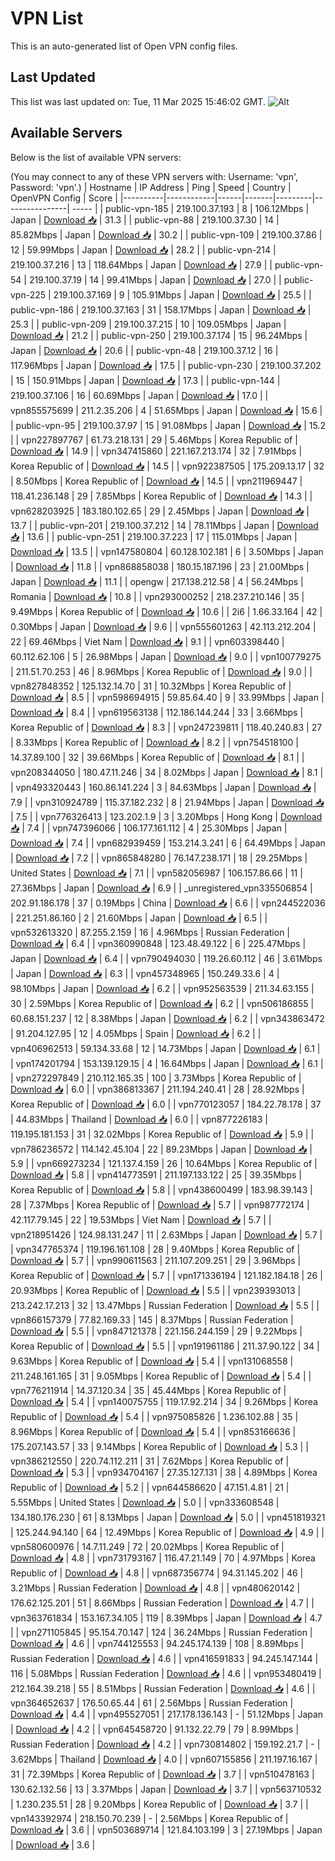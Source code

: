 # VPN List

This is an auto-generated list of Open VPN config files.

## Last Updated

This list was last updated on: Tue, 11 Mar 2025 15:46:02 GMT.
![Alt](https://repobeats.axiom.co/api/embed/186b98318ef1479477931607c1ad7d823f12451f.svg "Repobeats analytics image")

## Available Servers

Below is the list of available VPN servers:

(You may connect to any of these VPN servers with: Username: 'vpn', Password: 'vpn'.)
| Hostname | IP Address | Ping | Speed | Country | OpenVPN Config | Score |
|----------|------------|------|-------|---------|----------------| ----- |
| public-vpn-185 | 219.100.37.193 | 8 | 106.12Mbps | Japan | [Download 📥](./configs/server_0_JP.ovpn) | 31.3 |
| public-vpn-88 | 219.100.37.30 | 14 | 85.82Mbps | Japan | [Download 📥](./configs/server_1_JP.ovpn) | 30.2 |
| public-vpn-109 | 219.100.37.86 | 12 | 59.99Mbps | Japan | [Download 📥](./configs/server_2_JP.ovpn) | 28.2 |
| public-vpn-214 | 219.100.37.216 | 13 | 118.64Mbps | Japan | [Download 📥](./configs/server_3_JP.ovpn) | 27.9 |
| public-vpn-54 | 219.100.37.19 | 14 | 99.41Mbps | Japan | [Download 📥](./configs/server_4_JP.ovpn) | 27.0 |
| public-vpn-225 | 219.100.37.169 | 9 | 105.91Mbps | Japan | [Download 📥](./configs/server_5_JP.ovpn) | 25.5 |
| public-vpn-186 | 219.100.37.163 | 31 | 158.17Mbps | Japan | [Download 📥](./configs/server_6_JP.ovpn) | 25.3 |
| public-vpn-209 | 219.100.37.215 | 10 | 109.05Mbps | Japan | [Download 📥](./configs/server_7_JP.ovpn) | 21.2 |
| public-vpn-250 | 219.100.37.174 | 15 | 96.24Mbps | Japan | [Download 📥](./configs/server_8_JP.ovpn) | 20.6 |
| public-vpn-48 | 219.100.37.12 | 16 | 117.96Mbps | Japan | [Download 📥](./configs/server_9_JP.ovpn) | 17.5 |
| public-vpn-230 | 219.100.37.202 | 15 | 150.91Mbps | Japan | [Download 📥](./configs/server_10_JP.ovpn) | 17.3 |
| public-vpn-144 | 219.100.37.106 | 16 | 60.69Mbps | Japan | [Download 📥](./configs/server_11_JP.ovpn) | 17.0 |
| vpn855575699 | 211.2.35.206 | 4 | 51.65Mbps | Japan | [Download 📥](./configs/server_12_JP.ovpn) | 15.6 |
| public-vpn-95 | 219.100.37.97 | 15 | 91.08Mbps | Japan | [Download 📥](./configs/server_13_JP.ovpn) | 15.2 |
| vpn227897767 | 61.73.218.131 | 29 | 5.46Mbps | Korea Republic of | [Download 📥](./configs/server_14_KR.ovpn) | 14.9 |
| vpn347415860 | 221.167.213.174 | 32 | 7.91Mbps | Korea Republic of | [Download 📥](./configs/server_15_KR.ovpn) | 14.5 |
| vpn922387505 | 175.209.13.17 | 32 | 8.50Mbps | Korea Republic of | [Download 📥](./configs/server_16_KR.ovpn) | 14.5 |
| vpn211969447 | 118.41.236.148 | 29 | 7.85Mbps | Korea Republic of | [Download 📥](./configs/server_17_KR.ovpn) | 14.3 |
| vpn628203925 | 183.180.102.65 | 29 | 2.45Mbps | Japan | [Download 📥](./configs/server_18_JP.ovpn) | 13.7 |
| public-vpn-201 | 219.100.37.212 | 14 | 78.11Mbps | Japan | [Download 📥](./configs/server_19_JP.ovpn) | 13.6 |
| public-vpn-251 | 219.100.37.223 | 17 | 115.01Mbps | Japan | [Download 📥](./configs/server_20_JP.ovpn) | 13.5 |
| vpn147580804 | 60.128.102.181 | 6 | 3.50Mbps | Japan | [Download 📥](./configs/server_21_JP.ovpn) | 11.8 |
| vpn868858038 | 180.15.187.196 | 23 | 21.00Mbps | Japan | [Download 📥](./configs/server_22_JP.ovpn) | 11.1 |
| opengw | 217.138.212.58 | 4 | 56.24Mbps | Romania | [Download 📥](./configs/server_23_RO.ovpn) | 10.8 |
| vpn293000252 | 218.237.210.146 | 35 | 9.49Mbps | Korea Republic of | [Download 📥](./configs/server_24_KR.ovpn) | 10.6 |
| 2i6 | 1.66.33.164 | 42 | 0.30Mbps | Japan | [Download 📥](./configs/server_25_JP.ovpn) | 9.6 |
| vpn555601263 | 42.113.212.204 | 22 | 69.46Mbps | Viet Nam | [Download 📥](./configs/server_26_VN.ovpn) | 9.1 |
| vpn603398440 | 60.112.62.106 | 5 | 26.98Mbps | Japan | [Download 📥](./configs/server_27_JP.ovpn) | 9.0 |
| vpn100779275 | 211.51.70.253 | 46 | 8.96Mbps | Korea Republic of | [Download 📥](./configs/server_28_KR.ovpn) | 9.0 |
| vpn827848352 | 125.132.14.70 | 31 | 10.32Mbps | Korea Republic of | [Download 📥](./configs/server_29_KR.ovpn) | 8.5 |
| vpn598694915 | 59.85.64.40 | 9 | 33.99Mbps | Japan | [Download 📥](./configs/server_30_JP.ovpn) | 8.4 |
| vpn619563138 | 112.186.144.244 | 33 | 3.66Mbps | Korea Republic of | [Download 📥](./configs/server_31_KR.ovpn) | 8.3 |
| vpn247239811 | 118.40.240.83 | 27 | 8.33Mbps | Korea Republic of | [Download 📥](./configs/server_32_KR.ovpn) | 8.2 |
| vpn754518100 | 14.37.89.100 | 32 | 39.66Mbps | Korea Republic of | [Download 📥](./configs/server_33_KR.ovpn) | 8.1 |
| vpn208344050 | 180.47.11.246 | 34 | 8.02Mbps | Japan | [Download 📥](./configs/server_34_JP.ovpn) | 8.1 |
| vpn493320443 | 160.86.141.224 | 3 | 84.63Mbps | Japan | [Download 📥](./configs/server_35_JP.ovpn) | 7.9 |
| vpn310924789 | 115.37.182.232 | 8 | 21.94Mbps | Japan | [Download 📥](./configs/server_36_JP.ovpn) | 7.5 |
| vpn776326413 | 123.202.1.9 | 3 | 3.20Mbps | Hong Kong | [Download 📥](./configs/server_37_HK.ovpn) | 7.4 |
| vpn747396066 | 106.177.161.112 | 4 | 25.30Mbps | Japan | [Download 📥](./configs/server_38_JP.ovpn) | 7.4 |
| vpn682939459 | 153.214.3.241 | 6 | 64.49Mbps | Japan | [Download 📥](./configs/server_39_JP.ovpn) | 7.2 |
| vpn865848280 | 76.147.238.171 | 18 | 29.25Mbps | United States | [Download 📥](./configs/server_40_US.ovpn) | 7.1 |
| vpn582056987 | 106.157.86.66 | 11 | 27.36Mbps | Japan | [Download 📥](./configs/server_41_JP.ovpn) | 6.9 |
| _unregistered_vpn335506854 | 202.91.186.178 | 37 | 0.19Mbps | China | [Download 📥](./configs/server_42_CN.ovpn) | 6.6 |
| vpn244522036 | 221.251.86.160 | 2 | 21.60Mbps | Japan | [Download 📥](./configs/server_43_JP.ovpn) | 6.5 |
| vpn532613320 | 87.255.2.159 | 16 | 4.96Mbps | Russian Federation | [Download 📥](./configs/server_44_RU.ovpn) | 6.4 |
| vpn360990848 | 123.48.49.122 | 6 | 225.47Mbps | Japan | [Download 📥](./configs/server_45_JP.ovpn) | 6.4 |
| vpn790494030 | 119.26.60.112 | 46 | 3.61Mbps | Japan | [Download 📥](./configs/server_46_JP.ovpn) | 6.3 |
| vpn457348965 | 150.249.33.6 | 4 | 98.10Mbps | Japan | [Download 📥](./configs/server_47_JP.ovpn) | 6.2 |
| vpn952563539 | 211.34.63.155 | 30 | 2.59Mbps | Korea Republic of | [Download 📥](./configs/server_48_KR.ovpn) | 6.2 |
| vpn506186855 | 60.68.151.237 | 12 | 8.38Mbps | Japan | [Download 📥](./configs/server_49_JP.ovpn) | 6.2 |
| vpn343863472 | 91.204.127.95 | 12 | 4.05Mbps | Spain | [Download 📥](./configs/server_50_ES.ovpn) | 6.2 |
| vpn406962513 | 59.134.33.68 | 12 | 14.73Mbps | Japan | [Download 📥](./configs/server_51_JP.ovpn) | 6.1 |
| vpn174201794 | 153.139.129.15 | 4 | 16.64Mbps | Japan | [Download 📥](./configs/server_52_JP.ovpn) | 6.1 |
| vpn272297849 | 210.112.165.35 | 100 | 3.73Mbps | Korea Republic of | [Download 📥](./configs/server_53_KR.ovpn) | 6.0 |
| vpn386813367 | 211.194.240.41 | 28 | 28.92Mbps | Korea Republic of | [Download 📥](./configs/server_54_KR.ovpn) | 6.0 |
| vpn770123057 | 184.22.78.178 | 37 | 44.83Mbps | Thailand | [Download 📥](./configs/server_55_TH.ovpn) | 6.0 |
| vpn877226183 | 119.195.181.153 | 31 | 32.02Mbps | Korea Republic of | [Download 📥](./configs/server_56_KR.ovpn) | 5.9 |
| vpn786236572 | 114.142.45.104 | 22 | 89.23Mbps | Japan | [Download 📥](./configs/server_57_JP.ovpn) | 5.9 |
| vpn669273234 | 121.137.4.159 | 26 | 10.64Mbps | Korea Republic of | [Download 📥](./configs/server_58_KR.ovpn) | 5.8 |
| vpn414773591 | 211.197.133.122 | 25 | 39.35Mbps | Korea Republic of | [Download 📥](./configs/server_59_KR.ovpn) | 5.8 |
| vpn438600499 | 183.98.39.143 | 28 | 7.37Mbps | Korea Republic of | [Download 📥](./configs/server_60_KR.ovpn) | 5.7 |
| vpn987772174 | 42.117.79.145 | 22 | 19.53Mbps | Viet Nam | [Download 📥](./configs/server_61_VN.ovpn) | 5.7 |
| vpn218951426 | 124.98.131.247 | 11 | 2.63Mbps | Japan | [Download 📥](./configs/server_62_JP.ovpn) | 5.7 |
| vpn347765374 | 119.196.161.108 | 28 | 9.40Mbps | Korea Republic of | [Download 📥](./configs/server_63_KR.ovpn) | 5.7 |
| vpn990611563 | 211.107.209.251 | 29 | 3.96Mbps | Korea Republic of | [Download 📥](./configs/server_64_KR.ovpn) | 5.7 |
| vpn171336194 | 121.182.184.18 | 26 | 20.93Mbps | Korea Republic of | [Download 📥](./configs/server_65_KR.ovpn) | 5.5 |
| vpn239393013 | 213.242.17.213 | 32 | 13.47Mbps | Russian Federation | [Download 📥](./configs/server_66_RU.ovpn) | 5.5 |
| vpn866157379 | 77.82.169.33 | 145 | 8.37Mbps | Russian Federation | [Download 📥](./configs/server_67_RU.ovpn) | 5.5 |
| vpn847121378 | 221.156.244.159 | 29 | 9.22Mbps | Korea Republic of | [Download 📥](./configs/server_68_KR.ovpn) | 5.5 |
| vpn191961186 | 211.37.90.122 | 34 | 9.63Mbps | Korea Republic of | [Download 📥](./configs/server_69_KR.ovpn) | 5.4 |
| vpn131068558 | 211.248.161.165 | 31 | 9.05Mbps | Korea Republic of | [Download 📥](./configs/server_70_KR.ovpn) | 5.4 |
| vpn776211914 | 14.37.120.34 | 35 | 45.44Mbps | Korea Republic of | [Download 📥](./configs/server_71_KR.ovpn) | 5.4 |
| vpn140075755 | 119.17.92.214 | 34 | 9.26Mbps | Korea Republic of | [Download 📥](./configs/server_72_KR.ovpn) | 5.4 |
| vpn975085826 | 1.236.102.88 | 35 | 8.96Mbps | Korea Republic of | [Download 📥](./configs/server_73_KR.ovpn) | 5.4 |
| vpn853166636 | 175.207.143.57 | 33 | 9.14Mbps | Korea Republic of | [Download 📥](./configs/server_74_KR.ovpn) | 5.3 |
| vpn386212550 | 220.74.112.211 | 31 | 7.62Mbps | Korea Republic of | [Download 📥](./configs/server_75_KR.ovpn) | 5.3 |
| vpn934704167 | 27.35.127.131 | 38 | 4.89Mbps | Korea Republic of | [Download 📥](./configs/server_76_KR.ovpn) | 5.2 |
| vpn644586620 | 47.151.4.81 | 21 | 5.55Mbps | United States | [Download 📥](./configs/server_77_US.ovpn) | 5.0 |
| vpn333608548 | 134.180.176.230 | 61 | 8.13Mbps | Japan | [Download 📥](./configs/server_78_JP.ovpn) | 5.0 |
| vpn451819321 | 125.244.94.140 | 64 | 12.49Mbps | Korea Republic of | [Download 📥](./configs/server_79_KR.ovpn) | 4.9 |
| vpn580600976 | 14.7.11.249 | 72 | 20.02Mbps | Korea Republic of | [Download 📥](./configs/server_80_KR.ovpn) | 4.8 |
| vpn731793167 | 116.47.21.149 | 70 | 4.97Mbps | Korea Republic of | [Download 📥](./configs/server_81_KR.ovpn) | 4.8 |
| vpn687356774 | 94.31.145.202 | 46 | 3.21Mbps | Russian Federation | [Download 📥](./configs/server_82_RU.ovpn) | 4.8 |
| vpn480620142 | 176.62.125.201 | 51 | 8.66Mbps | Russian Federation | [Download 📥](./configs/server_83_RU.ovpn) | 4.7 |
| vpn363761834 | 153.167.34.105 | 119 | 8.39Mbps | Japan | [Download 📥](./configs/server_84_JP.ovpn) | 4.7 |
| vpn271105845 | 95.154.70.147 | 124 | 36.24Mbps | Russian Federation | [Download 📥](./configs/server_85_RU.ovpn) | 4.6 |
| vpn744125553 | 94.245.174.139 | 108 | 8.89Mbps | Russian Federation | [Download 📥](./configs/server_86_RU.ovpn) | 4.6 |
| vpn416591833 | 94.245.147.144 | 116 | 5.08Mbps | Russian Federation | [Download 📥](./configs/server_87_RU.ovpn) | 4.6 |
| vpn953480419 | 212.164.39.218 | 55 | 8.51Mbps | Russian Federation | [Download 📥](./configs/server_88_RU.ovpn) | 4.6 |
| vpn364652637 | 176.50.65.44 | 61 | 2.56Mbps | Russian Federation | [Download 📥](./configs/server_89_RU.ovpn) | 4.4 |
| vpn495527051 | 217.178.136.143 | - | 51.12Mbps | Japan | [Download 📥](./configs/server_90_JP.ovpn) | 4.2 |
| vpn645458720 | 91.132.22.79 | 79 | 8.99Mbps | Russian Federation | [Download 📥](./configs/server_91_RU.ovpn) | 4.2 |
| vpn730814802 | 159.192.21.7 | - | 3.62Mbps | Thailand | [Download 📥](./configs/server_92_TH.ovpn) | 4.0 |
| vpn607155856 | 211.197.16.167 | 31 | 72.39Mbps | Korea Republic of | [Download 📥](./configs/server_93_KR.ovpn) | 3.7 |
| vpn510478163 | 130.62.132.56 | 13 | 3.37Mbps | Japan | [Download 📥](./configs/server_94_JP.ovpn) | 3.7 |
| vpn563710532 | 1.230.235.51 | 28 | 9.20Mbps | Korea Republic of | [Download 📥](./configs/server_95_KR.ovpn) | 3.7 |
| vpn143392974 | 218.150.70.239 | - | 2.56Mbps | Korea Republic of | [Download 📥](./configs/server_96_KR.ovpn) | 3.6 |
| vpn503689714 | 121.84.103.199 | 3 | 27.19Mbps | Japan | [Download 📥](./configs/server_97_JP.ovpn) | 3.6 |
